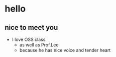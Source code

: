 # hello
## nice to meet you

* I love OSS class
	* as well as Prof.Lee
	* because he has nice voice and tender heart


